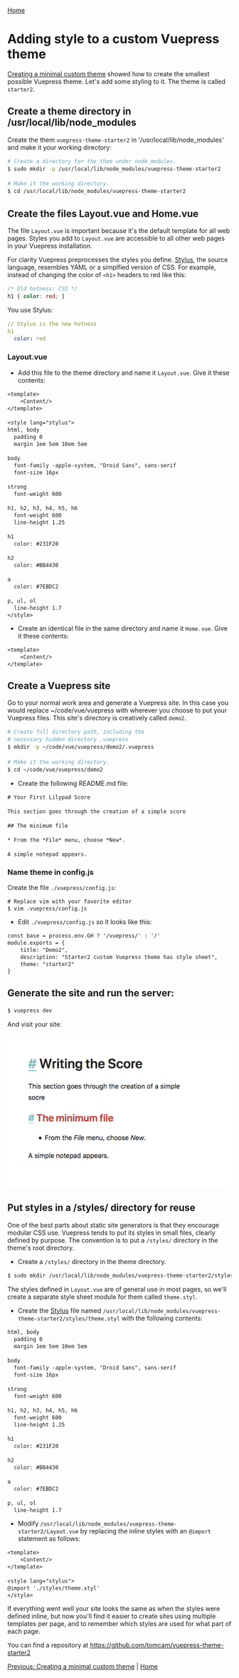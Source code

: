 [Home](https://tomcam.github.io/vuepress.github.io/)

# Adding style to a custom Vuepress theme

[Creating a minimal custom theme](./custom1.md) showed how to create the smallest possible
Vuepress theme. Let's add some styling to it. The theme is called `starter2`.

## Create a theme directory in /usr/local/lib/node_modules

Create the them `vuepress-theme-starter2` in '/usr/local/lib/node_modules' 
and make it your working directory:

```bash
# Create a directory for the them under node_modules. 
$ sudo mkdir -p /usr/local/lib/node_modules/vuepress-theme-starter2

# Make it the working directory.
$ cd /usr/local/lib/node_modules/vuepress-theme-starter2
```

## Create the files Layout.vue and Home.vue

The file `Layout.vue` is important because it's the default template for
all web pages. Styles you add to `Layout.vue` are accessible to
all other web pages in your Vuepress installation.

For clarity Vuepress preprocesses the styles you define. [Stylus](http://stylus-lang.com/), 
the source language, resembles YAML or a simplfied version of CSS. For example, instead of
changing the color of `<h1>` headers to red like this:

```css
/* Old hotness: CSS */
h1 { color: red; }
```

You use Stylus:

```YAML
// Stylus is the new hotness
h1
  color: red
```

### Layout.vue

* Add this file to the theme directory and name it `Layout.vue`. Give it these contents:

```
<template>
    <Content/>
</template>

<style lang="stylus">
html, body
  padding 0
  margin 1em 5em 10em 5em

body
  font-family -apple-system, "Droid Sans", sans-serif
  font-size 16px

strong
  font-weight 600

h1, h2, h3, h4, h5, h6
  font-weight 600
  line-height 1.25

h1
  color: #231F20

h2
  color: #BB4430

a
  color: #7EBDC2

p, ul, ol
  line-height 1.7
</style>

```

* Create an identical file in the same directory and name it `Home.vue`. Give it these contents:

```
<template> 
    <Content/> 
</template> 
```
## Create a Vuepress site

Go to your normal work area and generate a Vuepress site. In this case
you would replace ~/code/vue/vuepress with wherever you choose to put
your Vuepress files. This site's directory is creatively called `demo2`.

```bash
# Create full directory path, including the
# necessary hidden directory .vuepress
$ mkdir -p ~/code/vue/vuepress/demo2/.vuepress

# Make it the working directory.
$ cd ~/code/vue/vuepress/demo2
```

* Create the following README.md file:

```
# Your First Lilypad Score

This section goes through the creation of a simple score

## The minimum file

* From the *File* menu, choose *New*.

A simple notepad appears.
```

### Name theme in config.js

Create the file `./vuepress/config.js`:

```
# Replace vim with your favorite editor 
$ vim .vuepress/config.js
```

* Edit `./vuepress/config.js` so it looks like this:

```
const base = process.env.GH ? '/vuepress/' : '/'
module.exports = {
    title: "Demo2",
    description: "Starter2 custom Vuepress theme has style sheet",
    theme: "starter2"
}
```

## Generate the site and run the server:

```bash
$ vuepress dev
```
And visit your site:

![Screen shot of the minimal VuePress theme named starter1](/assets/img/starter2-vuepress-custom-theme.png)

## Put styles in a /styles/ directory for reuse

One of the best parts about static site generators is that they encourage modular CSS use.
Vuepress tends to put its styles in small files, clearly defined by purpose. 
The convention is to put a `/styles/` directory in the theme's root directory.

* Create a `/styles/` directory in the theme directory.

```bash
$ sudo mkdir /usr/local/lib/node_modules/vuepress-theme-starter2/styles
```

The styles defined in `Layout.vue` are of general use in most pages, so we'll create a separate
style sheet module for them called `theme.styl`.

* Create the [Stylus](http://stylus-lang.com/) file named `/usr/local/lib/node_modules/vuepress-theme-starter2/styles/theme.styl` with the following contents:

```
html, body
  padding 0
  margin 1em 5em 10em 5em

body
  font-family -apple-system, "Droid Sans", sans-serif
  font-size 16px

strong
  font-weight 600

h1, h2, h3, h4, h5, h6
  font-weight 600
  line-height 1.25

h1
  color: #231F20

h2
  color: #BB4430

a
  color: #7EBDC2

p, ul, ol
  line-height 1.7
```

* Modify `/usr/local/lib/node_modules/vuepress-theme-starter2/Layout.vue` by replacing the
inline styles with an `@import` statement as follows:

```
<template>
    <Content/>
</template>

<style lang="stylus">
@import './styles/theme.styl'
</style>
```

If everything went well your site looks the same as when the styles were defined inline, 
but now you'll find it easier to create sites using multiple templates per page, and 
to remember which styles are used for what part of each page.

You can find a repository at https://github.com/tomcam/vuepress-theme-starter2

[Previous: Creating a minimal custom theme](custom1.md) | [Home](https://tomcam.github.io/vuepress.github.io/) 
